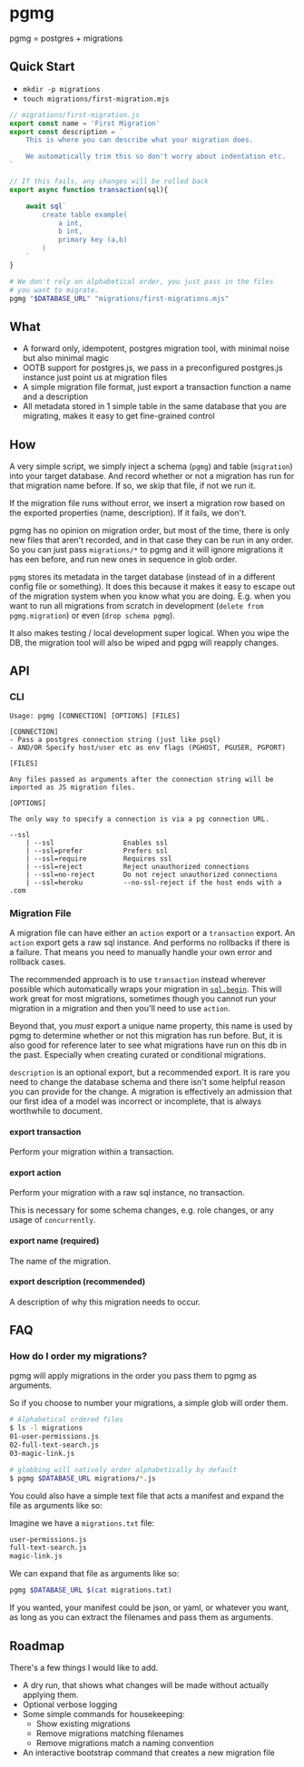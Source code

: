 # pgmg

pgmg = postgres + migrations

## Quick Start

- `mkdir -p migrations`
- `touch migrations/first-migration.mjs`

```js
// migrations/first-migration.js
export const name = 'First Migration'
export const description = `
    This is where you can describe what your migration does.

    We automatically trim this so don't worry about indentation etc.
`

// If this fails, any changes will be rolled back
export async function transaction(sql){

    await sql`
        create table example(
            a int,
            b int,
            primary key (a,b)
        )
    `
}
```

```bash
# We don't rely on alphabetical order, you just pass in the files
# you want to migrate.
pgmg "$DATABASE_URL" "migrations/first-migrations.mjs"
```

## What

- A forward only, idempotent, postgres migration tool, with minimal noise but also minimal magic
- OOTB support for postgres.js, we pass in a preconfigured postgres.js instance just point us at migration files
- A simple migration file format, just export a transaction function a name and a description
- All metadata stored in 1 simple table in the same database that you are migrating, makes it easy to get fine-grained control

## How

A very simple script, we simply inject a schema (`pgmg`) and table (`migration`) into your target database.  And record whether or not a migration has run for that migration name before.  If so, we skip that file, if not we run it.

If the migration file runs without error, we insert a migration row based on the exported properties (name, description).  If it fails, we don't.

pgmg has no opinion on migration order, but most of the time, there is only new files that aren't recorded, and in that case they can be run in any order.  So you can just pass `migrations/*` to pgmg and it will ignore migrations it has een before, and run new ones in sequence in glob order.

`pgmg` stores its metadata in the target database (instead of in a different config file or something).  It does this because it makes it easy to escape out of the migration system when you know what you are doing.  E.g. when you want to run all migrations from scratch in development (`delete from pgmg.migration`) or even (`drop schema pgmg`).

It also makes testing / local development super logical.  When you wipe the DB, the migration tool will also be wiped and pgpg will reapply changes.


## API

### CLI

```
Usage: pgmg [CONNECTION] [OPTIONS] [FILES]

[CONNECTION]
- Pass a postgres connection string (just like psql)
- AND/OR Specify host/user etc as env flags (PGHOST, PGUSER, PGPORT)

[FILES]

Any files passed as arguments after the connection string will be imported as JS migration files.

[OPTIONS]

The only way to specify a connection is via a pg connection URL.

--ssl 
    | --ssl                 Enables ssl
    | --ssl=prefer          Prefers ssl
    | --ssl=require         Requires ssl
    | --ssl=reject          Reject unauthorized connections
    | --ssl=no-reject       Do not reject unauthorized connections
    | --ssl=heroku          --no-ssl-reject if the host ends with a .com

```

### Migration File

A migration file can have either an `action` export or a `transaction` export.  An `action` export gets a raw sql instance.  And performs no rollbacks if there is a failure.  That means you need to manually handle your own error and rollback cases.

The recommended approach is to use `transaction` instead wherever possible which automatically wraps your migration in [`sql.begin`](https://github.com/porsager/postgres#transactions).  This will work great for most migrations, sometimes though you cannot run your migration in a migration and then you'll need to use `action`.

Beyond that, you _must_ export a unique name property, this name is used by pgmg to determine whether or not this migration has run before.  But, it is also good for reference later to see what migrations have run on this db in the past.  Especially when creating curated or conditional migrations.

`description` is an optional export, but a recommended export.  It is rare you need to change the database schema and there isn't some helpful reason you can provide for the change.  A migration is effectively an admission that our first idea of a model was incorrect or incomplete, that is always worthwhile to document.

#### export transaction

Perform your migration within a transaction.

#### export action

Perform your migration with a raw sql instance, no transaction.

This is necessary for some schema changes, e.g. role changes, or any usage of `concurrently`.

#### export name (required)

The name of the migration.

#### export description (recommended)

A description of why this migration needs to occur.

## FAQ

### How do I order my migrations?

pgmg will apply migrations in the order you pass them to pgmg as arguments.

So if you choose to number your migrations, a simple glob will order them.


```bash
# Alphabetical ordered files
$ ls -l migrations
01-user-permissions.js
02-full-text-search.js
03-magic-link.js

# globbing will natively order alphabetically by default
$ pgmg $DATABASE_URL migrations/*.js
```

You could also have a simple text file that acts a manifest and expand the file as arguments like so:

Imagine we have a `migrations.txt` file:

```txt
user-permissions.js
full-text-search.js
magic-link.js
```

We can expand that file as arguments like so:

```bash
pgmg $DATABASE_URL $(cat migrations.txt)
```

If you wanted, your manifest could be json, or yaml, or whatever you want, as long as you can extract the filenames and pass them as arguments.

## Roadmap

There's a few things I would like to add.

- A dry run, that shows what changes will be made without actually applying them.
- Optional verbose logging
- Some simple commands for housekeeping:
    - Show existing migrations
    - Remove migrations matching filenames
    - Remove migrations match a naming convention
- An interactive bootstrap command that creates a new migration file
